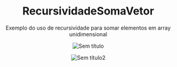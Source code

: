 <div align="center">
  
  
# RecursividadeSomaVetor
Exemplo do uso de recursividade para somar elementos em array unidimensional


  
![Sem título](https://user-images.githubusercontent.com/56056756/90591713-28a09280-e1ba-11ea-8267-b6d603e0638a.png)

![Sem título2](https://user-images.githubusercontent.com/56056756/90591716-29d1bf80-e1ba-11ea-99b9-cce9b7aab599.png)

</div>
